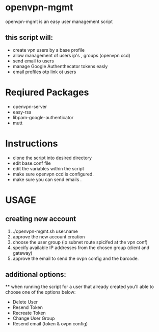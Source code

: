 # openvpn-mgmt
openvpn-mgmt is an easy user management script
## this script will:
* create vpn users by a base profile
* allow management of users ip's , groups  (openvpn ccd)
* send email to users 
* manage Google Authenthecator tokens easly
* email profiles otp link ot users


# Reqiured Packages
* openvpn-server
* easy-rsa
* libpam-google-authenticator
* mutt

# Instructions
* clone the script into desired directory
* edit base.conf file
* edit the variables within the script
* make sure openvpn ccd is configured.
* make sure you can send emails .


# USAGE
## creating new account 
1.  ./openvpn-mgmt.sh user.name
2.   approve the new account creation
3.   choose the user group (ip subnet route spicifed at the vpn conf)
4.   specify available IP addresses from the chosen group (client and gateway)
5.   approve the email to send the ovpn config and the barcode.

## additional options:
** when running the script for a user that already created you'll able to choose one of the options below:
* Delete User
* Resend Token
* Recreate Token
* Change User Group
* Resend email (token & ovpn config)
